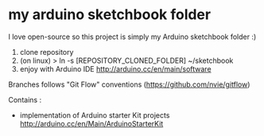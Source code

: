 my arduino sketchbook folder
============================

I love open-source so this project is simply my Arduino sketchbook folder :)

1) clone repository
2) (on linux) > ln -s [REPOSITORY_CLONED_FOLDER] ~/sketchbook
3) enjoy with Arduino IDE http://arduino.cc/en/main/software


Branches follows "Git Flow" conventions (https://github.com/nvie/gitflow)

Contains :
- implementation of Arduino starter Kit projects http://arduino.cc/en/Main/ArduinoStarterKit
